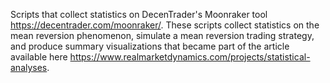 Scripts that collect statistics on DecenTrader's Moonraker tool https://decentrader.com/moonraker/. These scripts collect statistics on the mean reversion phenomenon, simulate a mean reversion trading strategy, and produce summary visualizations that became part of the article available here https://www.realmarketdynamics.com/projects/statistical-analyses.
